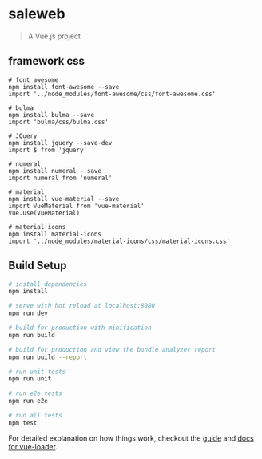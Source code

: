 # saleweb

> A Vue.js project

## framework css
```
# font awesome
npm install font-awesome --save
import '../node_modules/font-awesome/css/font-awesome.css'

# bulma
npm install bulma --save
import 'bulma/css/bulma.css'

# JQuery
npm install jquery --save-dev
import $ from 'jquery'

# numeral
npm install numeral --save
import numeral from 'numeral'

# material
npm install vue-material --save
import VueMaterial from 'vue-material'
Vue.use(VueMaterial)

# material icons
npm install material-icons
import '../node_modules/material-icons/css/material-icons.css'

```

## Build Setup

``` bash
# install dependencies
npm install

# serve with hot reload at localhost:8080
npm run dev

# build for production with minification
npm run build

# build for production and view the bundle analyzer report
npm run build --report

# run unit tests
npm run unit

# run e2e tests
npm run e2e

# run all tests
npm test
```

For detailed explanation on how things work, checkout the [guide](http://vuejs-templates.github.io/webpack/) and [docs for vue-loader](http://vuejs.github.io/vue-loader).
